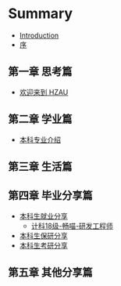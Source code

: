 # Summary

* [Introduction](README.md)
* [序](./序.md)

## 第一章 思考篇

* [欢迎来到 HZAU](./chapter1/欢迎来到HZAU.md)

## 第二章 学业篇
* [本科专业介绍](./chapter2/zhuan-ye-jie-shao/introduction.md)

## 第三章 生活篇

## 第四章 毕业分享篇 

* [本科生就业分享](./chapter3/jiu-ye/分享篇.md)
    * [计科18级-畅喵-研发工程师](./chapter3/jiu-ye/计科18级-畅喵-研发工程师.md)
* [本科生保研分享]()
* [本科生考研分享]()

## 第五章 其他分享篇

